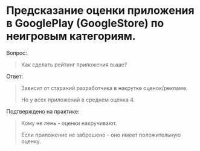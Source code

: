 # Предсказание оценки приложения в GooglePlay (GoogleStore) по неигровым категориям. 

Вопрос: 
> Как сделать рейтинг приложения выше?


Ответ:
> Зависит от стараний разработчика в накрутке оценок/рекламе. 
> 
> Но у всех приложений в среднем оценка 4.


Подтверждено на практике:
>Кому не лень - оценки накручивают.
>
>Если приложение не заброшено - оно имеет положительную оценку.

